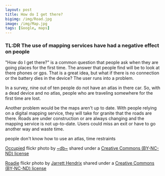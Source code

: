 ```yaml
---
layout: post
title: How do I get there?
bigimg: /img/Road.jpg
image: /img/Map.jpg
tags: [Google, maps]
---
```

### TL:DR The use of mapping services have had a negative effect on people

"How do I get there?" is a common question that people ask when they are going places for the first time. The answer that people find will be to look at there phones or gps. That is a great idea, but what if there is no connection or the battery dies in the device? The user runs into a problem.

In a survey, nine out of ten people do not have an atlas in there car. So, with a dead device and no atlas, people who are traveling somewhere for the first time are lost.

Another problem would be the maps aren't up to date. With people relying on a digital mapping service, they will take for granite that the roads are there. Roads are under construction or are always changing and the mapping service is not up-to-date. Users could miss an exit or have to go another way and waste time.

people don't know how to use an atlas, time restraints



<a title="Occupied" href="https://flickr.com/photos/dopey/6265136263">Occupied</a> flickr photo by <a href="https://flickr.com/people/dopey">~db~</a> shared under a <a href="https://creativecommons.org/licenses/by-nc-nd/2.0/">Creative Commons (BY-NC-ND) license</a> </small>

<a title="Roadie" href="https://flickr.com/photos/jarretthendrix/18862172489">Roadie</a> flickr photo by <a href="https://flickr.com/people/jarretthendrix">Jarrett Hendrix</a> shared under a <a href="https://creativecommons.org/licenses/by-nc-nd/2.0/">Creative Commons (BY-NC-ND) license</a> </small>
